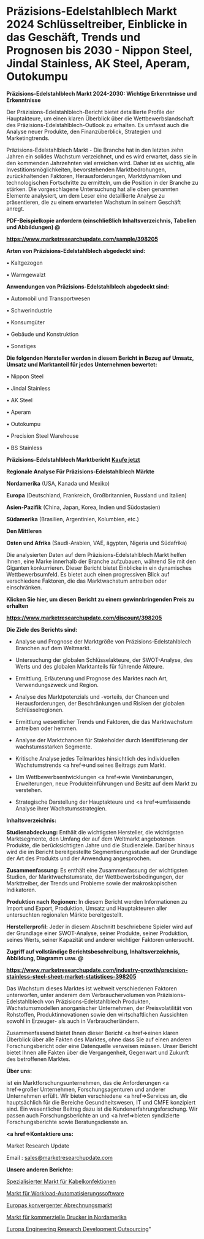 # Präzisions-Edelstahlblech Markt 2024 Schlüsseltreiber, Einblicke in das Geschäft, Trends und Prognosen bis 2030 - Nippon Steel, Jindal Stainless, AK Steel, Aperam, Outokumpu

<strong>Präzisions-Edelstahlblech Markt 2024-2030: Wichtige Erkenntnisse und Erkenntnisse</strong>

Der Präzisions-Edelstahlblech-Bericht bietet detaillierte Profile der Hauptakteure, um einen klaren Überblick über die Wettbewerbslandschaft des Präzisions-Edelstahlblech-Outlook zu erhalten. Es umfasst auch die Analyse neuer Produkte, den Finanzüberblick, Strategien und Marketingtrends.

Präzisions-Edelstahlblech Markt - Die Branche hat in den letzten zehn Jahren ein solides Wachstum verzeichnet, und es wird erwartet, dass sie in den kommenden Jahrzehnten viel erreichen wird. Daher ist es wichtig, alle Investitionsmöglichkeiten, bevorstehenden Marktbedrohungen, zurückhaltenden Faktoren, Herausforderungen, Marktdynamiken und technologischen Fortschritte zu ermitteln, um die Position in der Branche zu stärken. Die vorgeschlagene Untersuchung hat alle oben genannten Elemente analysiert, um dem Leser eine detaillierte Analyse zu präsentieren, die zu einem erwarteten Wachstum in seinem Geschäft anregt.



<strong><b>PDF-Beispielkopie anfordern (einschließlich Inhaltsverzeichnis, Tabellen und Abbildungen) @ </b></strong>

<strong><a href=https://www.marketresearchupdate.com/sample/398205>

<strong>https://www.marketresearchupdate.com/sample/398205</u></a></strong></strong>



<strong>Arten von Präzisions-Edelstahlblech abgedeckt sind:</strong>

• Kaltgezogen

• Warmgewalzt



<strong>Anwendungen von Präzisions-Edelstahlblech abgedeckt sind:</strong>

• Automobil und Transportwesen

• Schwerindustrie

• Konsumgüter

• Gebäude und Konstruktion

• Sonstiges



<strong>Die folgenden Hersteller werden in diesem Bericht in Bezug auf Umsatz, Umsatz und Marktanteil für jedes Unternehmen bewertet:</strong>

• Nippon Steel

• Jindal Stainless

• AK Steel

• Aperam

• Outokumpu

• Precision Steel Warehouse

• BS Stainless



<strong>Präzisions-Edelstahlblech Marktbericht <a href=https://www.marketresearchupdate.com/buynow/398205>Kaufe jetzt</a></strong>



<strong>Regionale Analyse Für Präzisions-Edelstahlblech Märkte</strong>



<strong>Nordamerika</strong> (USA, Kanada und Mexiko)



<strong>Europa</strong> (Deutschland, Frankreich, Großbritannien, Russland und Italien)



<strong>Asien-Pazifik</strong> (China, Japan, Korea, Indien und Südostasien)



<strong>Südamerika</strong> (Brasilien, Argentinien, Kolumbien, etc.)



<strong>Den Mittleren</strong> 

<strong>Osten und Afrika</strong> (Saudi-Arabien, VAE, ägypten, Nigeria und Südafrika)

Die analysierten Daten auf dem Präzisions-Edelstahlblech Markt helfen Ihnen, eine Marke innerhalb der Branche aufzubauen, während Sie mit den Giganten konkurrieren. Dieser Bericht bietet Einblicke in ein dynamisches Wettbewerbsumfeld. Es bietet auch einen progressiven Blick auf verschiedene Faktoren, die das Marktwachstum antreiben oder einschränken.



<strong>Klicken Sie hier, um diesen Bericht zu einem gewinnbringenden Preis zu erhalten
</strong>

<strong><a href=https://www.marketresearchupdate.com/discount/398205>https://www.marketresearchupdate.com/discount/398205</b></u></strong></a>



<strong>Die Ziele des Berichts sind:</strong>

- Analyse und Prognose der Marktgröße von Präzisions-Edelstahlblech Branchen auf dem Weltmarkt.

- Untersuchung der globalen Schlüsselakteure, der SWOT-Analyse, des Werts und des globalen Marktanteils für führende Akteure.

- Ermittlung, Erläuterung und Prognose des Marktes nach Art, Verwendungszweck und Region.

- Analyse des Marktpotenzials und -vorteils, der Chancen und Herausforderungen, der Beschränkungen und Risiken der globalen Schlüsselregionen.

- Ermittlung wesentlicher Trends und Faktoren, die das Marktwachstum antreiben oder hemmen.

- Analyse der Marktchancen für Stakeholder durch Identifizierung der wachstumsstarken Segmente.

- Kritische Analyse jedes Teilmarktes hinsichtlich des individuellen Wachstumstrends <a href=>und</a> seines Beitrags zum Markt.

- Um Wettbewerbsentwicklungen <a href=>wie</a> Vereinbarungen, Erweiterungen, neue Produkteinführungen und Besitz auf dem Markt zu verstehen.

- Strategische Darstellung der Hauptakteure und <a href=>umfas</a>sende Analyse ihrer Wachstumsstrategien.



<strong>Inhaltsverzeichnis:</strong>



<strong>Studienabdeckung:</strong> Enthält die wichtigsten Hersteller, die wichtigsten Marktsegmente, den Umfang der auf dem Weltmarkt angebotenen Produkte, die berücksichtigten Jahre und die Studienziele. Darüber hinaus wird die im Bericht bereitgestellte Segmentierungsstudie auf der Grundlage der Art des Produkts und der Anwendung angesprochen.



<strong>Zusammenfassung:</strong> Es enthält eine Zusammenfassung der wichtigsten Studien, der Marktwachstumsrate, der Wettbewerbsbedingungen, der Markttreiber, der Trends und Probleme sowie der makroskopischen Indikatoren.



<strong>Produktion nach Regionen:</strong> In diesem Bericht werden Informationen zu Import und Export, Produktion, Umsatz und Hauptakteuren aller untersuchten regionalen Märkte bereitgestellt.



<strong>Herstellerprofil:</strong> Jeder in diesem Abschnitt beschriebene Spieler wird auf der Grundlage einer SWOT-Analyse, seiner Produkte, seiner Produktion, seines Werts, seiner Kapazität und anderer wichtiger Faktoren untersucht.



<strong><b>Zugriff auf vollständige Berichtsbeschreibung, Inhaltsverzeichnis, Abbildung, Diagramm usw. @ </b></strong>

<strong><a href=https://www.marketresearchupdate.com/industry-growth/precision-stainless-steel-sheet-market-statistices-398205>https://www.marketresearchupdate.com/industry-growth/precision-stainless-steel-sheet-market-statistices-398205</a></strong>

Das Wachstum dieses Marktes ist weltweit verschiedenen Faktoren unterworfen, unter anderem dem Verbrauchervolumen von Präzisions-Edelstahlblech von Präzisions-Edelstahlblech Produkten, Wachstumsmodellen anorganischer Unternehmen, der Preisvolatilität von Rohstoffen, Produktinnovationen sowie den wirtschaftlichen Aussichten sowohl in Erzeuger- als auch in Verbraucherländern.

Zusammenfassend bietet Ihnen dieser Bericht <a href=>einen</a> klaren Überblick über alle Fakten des Marktes, ohne dass Sie auf einen anderen Forschungsbericht oder eine Datenquelle verweisen müssen. Unser Bericht bietet Ihnen alle Fakten über die Vergangenheit, Gegenwart und Zukunft des betroffenen Marktes.



<strong>Über uns:</strong>

 ist ein Marktforschungsunternehmen, das die Anforderungen <a href=>großer</a> Unternehmen, Forschungsagenturen und anderer Unternehmen erfüllt. Wir bieten verschiedene <a href=>Services</a> an, die hauptsächlich für die Bereiche Gesundheitswesen, IT und CMFE konzipiert sind. Ein wesentlicher Beitrag dazu ist die Kundenerfahrungsforschung. Wir passen auch Forschungsberichte an und <a href=>bieten</a> syndizierte Forschungsberichte sowie Beratungsdienste an.



<strong><a href=>Kontaktiere uns:</a></strong>

Market Research Update

Email : sales@marketresearchupdate.com



<strong>Unsere anderen Berichte:</strong>

<a href=https://www.linkedin.com/pulse/specialized-cable-assemblies-market-2023-size-growth-trends>Spezialisierter Markt für Kabelkonfektionen</a>

<a href=https://www.linkedin.com/pulse/workload-automation-software-market-size-industry-growth>Markt für Workload-Automatisierungssoftware</a>

<a href=https://www.linkedin.com/pulse/europe-convergent-billing-market-size-future-demand>Europas konvergenter Abrechnungsmarkt</a>

<a href=https://www.linkedin.com/pulse/north-america-commercial-printers-market-challenges>Markt für kommerzielle Drucker in Nordamerika</a>

<a href=https://www.linkedin.com/pulse/europe-engineering-research-development-outsourcing>Europa Engineering Research Development Outsourcing</a>"
